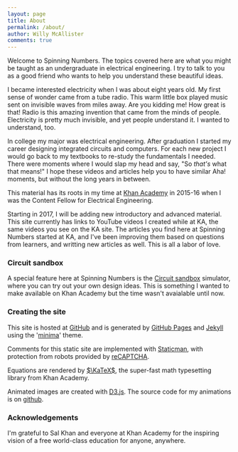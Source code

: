 ```yaml
---
layout: page
title: About
permalink: /about/
author: Willy McAllister
comments: true
---
```


Welcome to Spinning Numbers. The topics covered here are what you might be taught as an undergraduate in electrical engineering. I try to talk to you as a good friend who wants to help you understand these beautiful ideas. 

I became interested electricity when I was about eight years old. My first sense of wonder came from a tube radio. This warm little box played music sent on invisible waves from miles away. Are you kidding me! How great is that! Radio is this amazing invention that came from the minds of people. Electricity is pretty much invisible, and yet people understand it. I wanted to understand, too.

In college my major was electrical engineering. After graduation I started my career designing integrated circuits and computers. For each new project I would go back to my textbooks to re-study the fundamentals I needed. There were moments where I would slap my head and say, "So *that's* what that means!" I hope these videos and articles help you to have similar Aha! moments, but without the long years in between.

This material has its roots in my time at [Khan Academy](https://www.khanacademy.org/science/electrical-engineering) in 2015-16 when I was the Content Fellow for Electrical Engineering. 

Starting in 2017, I will be adding new introductory and advanced material. This site currently has links to YouTube videos I created while at KA, the same videos you see on the KA site. The articles you find here at Spinning Numbers started at KA, and I've been improving them based on questions from  learners, and writting new articles as well. This is all a labor of love.

### Circuit sandbox
A special feature here at Spinning Numbers is the [Circuit sandbox](/a/circuit-sandbox.html) simulator, where you can try out your own design ideas. This is something I wanted to make available on Khan Academy but the time wasn't avaialable until now. 

### Creating the site

This site is hosted at [GitHub](https://github.com/willymcallister/spinningnumbers) and is generated by [GitHub Pages](https://pages.github.com/) and [Jekyll](https://jekyllrb.com/) using the '[minima](https://github.com/jekyll/minima)' theme. 

Comments for this static site are implemented with [Staticman](https://staticman.net/), with protection from robots provided by [reCAPTCHA](https://www.google.com/recaptcha/intro/).  

Equations are rendered by [$\KaTeX$](https://khan.github.io/KaTeX/), the super-fast math typesetting library from Khan Academy. 

Animated images are created with [D3.js](http://d3js.org). The source code for my animations is on [github](https://github.com/willymcallister/spinningnumbers/tree/master/assets/d3).

### Acknowledgements

I'm grateful to Sal Khan and everyone at Khan Academy for the inspiring vision of a free world-class education for anyone, anywhere.


